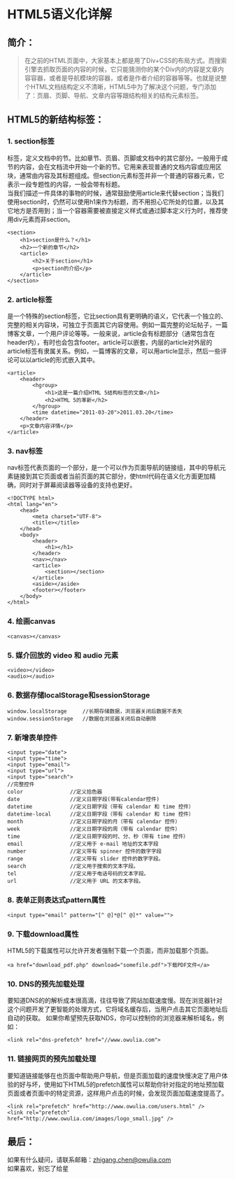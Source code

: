 # HTML5语义化详解

## 简介：
> 在之前的HTML页面中，大家基本上都是用了Div+CSS的布局方式。而搜索引擎去抓取页面的内容的时候，它只能猜测你的某个Div内的内容是文章内容容器，或者是导航模块的容器，或者是作者介绍的容器等等。也就是说整个HTML文档结构定义不清晰，HTML5中为了解决这个问题，专门添加了：页眉、页脚、导航、文章内容等跟结构相关的结构元素标签。

## HTML5的新结构标签：

### 1. section标签
<section>标签，定义文档中的节。比如章节、页眉、页脚或文档中的其它部分。一般用于成节的内容，会在文档流中开始一个新的节。它用来表现普通的文档内容或应用区块，通常由内容及其标题组成。但section元素标签并非一个普通的容器元素，它表示一段专题性的内容，一般会带有标题。<br>
当我们描述一件具体的事物的时候，通常鼓励使用article来代替section；当我们使用section时，仍然可以使用h1来作为标题，而不用担心它所处的位置，以及其它地方是否用到；当一个容器需要被直接定义样式或通过脚本定义行为时，推荐使用div元素而非section。

    <section>
        <h1>section是什么？</h1>
        <h2>一个新的章节</h2>
        <article>
            <h2>关于section</h1>
            <p>section的介绍</p>
        </article>
    </section>

### 2. article标签
<article>是一个特殊的section标签，它比section具有更明确的语义，它代表一个独立的、完整的相关内容块，可独立于页面其它内容使用。例如一篇完整的论坛帖子，一篇博客文章，一个用户评论等等。一般来说，article会有标题部分（通常包含在header内），有时也会包含footer。article可以嵌套，内层的article对外层的article标签有隶属关系。例如，一篇博客的文章，可以用article显示，然后一些评论可以以article的形式嵌入其中。

    <article>
        <header>
            <hgroup>
                <h1>这是一篇介绍HTML 5结构标签的文章</h1>
                <h2>HTML 5的革新</h2>
            </hgroup>
            <time datetime="2011-03-20">2011.03.20</time>
        </header>
        <p>文章内容详情</p>
    </article>

### 3. nav标签
nav标签代表页面的一个部分，是一个可以作为页面导航的链接组，其中的导航元素链接到其它页面或者当前页面的其它部分，使html代码在语义化方面更加精确，同时对于屏幕阅读器等设备的支持也更好。

    <!DOCTYPE html>
    <html lang="en">
        <head>
            <meta charset="UTF-8">
            <title></title>
        </head>
        <body>
            <header>
                <h1></h1>
            </header>
            <nav></nav>
            <article>
                <section></section>
            </article>
            <aside></aside>
            <footer></footer>
        </body>
    </html>

### 4. 绘画canvas
    <canvas></canvas>
   
### 5. 媒介回放的 video 和 audio 元素
    <video></video>
    <audio></audio>
    
### 6. 数据存储localStorage和sessionStorage
    window.localStorage     //长期存储数据，浏览器关闭后数据不丢失
    window.sessionStorage   //数据在浏览器关闭后自动删除

### 7. 新增表单控件
    <input type="date">
    <input type="time">
    <input type="email">
    <input type="url">
    <input type="search">
    //完整控件
    color               //定义拾色器
    date                //定义日期字段(带有calendar控件)
    datetime            //定义日期字段（带有 calendar 和 time 控件）
    datetime-local      //定义日期字段（带有 calendar 和 time 控件）
    month               //定义日期字段的月（带有 calendar 控件）
    week                //定义日期字段的周（带有 calendar 控件）
    time                //定义日期字段的时、分、秒（带有 time 控件）
    email               //定义用于 e-mail 地址的文本字段
    number              //定义带有 spinner 控件的数字字段
    range               //定义带有 slider 控件的数字字段。
    search              //定义用于搜索的文本字段。
    tel                 //定义用于电话号码的文本字段。
    url                 //定义用于 URL 的文本字段。
    
### 8. 表单正则表达式pattern属性
    <input type="email" pattern="[^ @]*@[^ @]*" value="">

### 9. 下载download属性
HTML5的下载属性可以允许开发者强制下载一个页面，而非加载那个页面。

    <a href="download_pdf.php" download="somefile.pdf">下载PDF文件</a>

### 10. DNS的预先加载处理
要知道DNS的的解析成本很高滴，往往导致了网站加载速度慢。现在浏览器针对这个问题开发了更智能的处理方式，它将域名缓存后，当用户点击其它页面地址后自动的获取。
如果你希望预先获取NDS，你可以控制你的浏览器来解析域名，例如：

    <link rel="dns-prefetch" href="//www.owulia.com">

### 11. 链接网页的预先加载处理
要知道链接能够在也页面中帮助用户导航，但是页面加载的速度快慢决定了用户体验的好与坏，使用如下HTML5的prefetch属性可以帮助你针对指定的地址预加载页面或者页面中的特定资源，这样用户点击的时候，会发现页面加载速度提高了。

    <link rel="prefetch" href="http://www.owulia.com/users.html" />
    <link rel="prefetch" href="http://www.owulia.com/images/logo_small.jpg" />


## 最后：
如果有什么疑问，请联系邮箱：zhigang.chen@owulia.com<br>
如果喜欢，别忘了给星